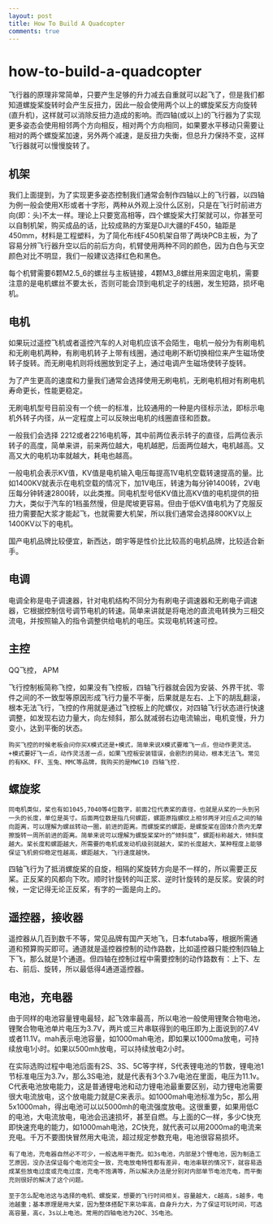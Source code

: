 ```yaml
---
layout: post
title: How To Build A Quadcopter
comments: true
---
```


# how-to-build-a-quadcopter

飞行器的原理非常简单，只要产生足够的升力减去自重就可以起飞了，但是我们都知道螺旋桨旋转时会产生反扭力，因此一般会使用两个以上的螺旋桨反方向旋转\(直升机\)，这样就可以消除反扭力造成的影响。而四轴\(或以上\)的飞行器为了实现更多姿态会使用相邻两个方向相反，相对两个方向相同，如果要水平移动只需要让相对的两个螺旋桨加速，另外两个减速，是反扭力失衡，但总升力保持不变，这样飞行器就可以慢慢旋转了。

## 机架

我们上面提到，为了实现更多姿态控制我们通常会制作四轴以上的飞行器，以四轴为例一般会使用X形或者十字形，两种从外观上没什么区别，只是在飞行时前进方向\(即：头\)不太一样。理论上只要宽高相等，四个螺旋桨大打架就可以，你甚至可以自制机架，购买成品的话，比较成熟的方案是DJI大疆的F450，轴距是450mm，材料是工程塑料，为了简化布线F450机架自带了两块PCB主板，为了容易分辨飞行器升空以后的前后方向，机臂使用两种不同的颜色，因为白色与天空颜色对比不明显，我们一般建议选择红色和黑色。

每个机臂需要6颗M2.5\_6的螺丝与主板链接，4颗M3\_8螺丝用来固定电机，需要注意的是电机螺丝不要太长，否则可能会顶到电机定子的线圈，发生短路，损坏电机。

## 电机

如果玩过遥控飞机或者遥控汽车的人对电机应该不会陌生，电机一般分为有刷电机和无刷电机两种，有刷电机转子上带有线圈，通过电刷不断切换相位来产生磁场使转子旋转。而无刷电机则将线圈放到定子上，通过电调产生磁场使转子旋转。

为了产生更高的速度和力量我们通常会选择使用无刷电机，无刷电机相对有刷电机寿命更长，性能更稳定。

无刷电机型号目前没有一个统一的标准，比较通用的一种是内径标示法，即标示电机外转子内径，从一定程度上可以反映出电机的线圈直径和匝数。

一般我们会选择 2212或者2216电机等，其中前两位表示转子的直径，后两位表示转子的高度，简单来讲，前来两位越大，电机越肥，后面两位越大，电机越高。又高又大的电机功率就越大，耗电也越高。

一般电机会表示KV值，KV值是电机输入电压每提高1V电机空载转速提高的量。比如1400KV就表示在电机空载的情况下，加1V电压，转速为每分钟1400转，2V电压每分钟转速2800转，以此类推。同电机型号低KV值比高KV值的电机提供的扭力大，类似于汽车的1档虽然慢，但是爬坡更容易。但由于低KV值电机为了克服反扭力需要配大浆才能起飞，也就需要大机架，所以我们通常会选择800KV以上1400KV以下的电机。

国产电机品牌比较便宜，新西达，朗宇等是性价比比较高的电机品牌，比较适合新手。

## 电调

电调全称是电子调速器，针对电机结构不同分为有刷电子调速器和无刷电子调速器，它根据控制信号调节电机的转速。简单来讲就是将电池的直流电转换为三相交流电，并按照输入的指令调整供给电机的电压。实现电机转速可控。

## 主控

QQ飞控， APM

飞行控制板简称飞控，如果没有飞控板，四轴飞行器就会因为安装、外界干扰、零件之间的不一致型等原因形成飞行力量不平衡，后果就是左右、上下的胡乱翻滚，根本无法飞行，飞控的作用就是通过飞控板上的陀螺仪，对四轴飞行状态进行快速调整，如发现右边力量大，向左倾斜，那么就减弱右边电流输出，电机变慢，升力变小，达到平衡的状态。

```text
购买飞控的时候老板会问你买X模式还是+模式，简单来说X模式要难飞一点，但动作更灵活。+模式要好飞一点，动作灵活差一点，如果飞控板安装错误，会剧烈的晃动，根本无法飞。常见的有KK、FF、玉兔、MMC等品牌，我购买的是MWC10 四轴飞控.
```

## 螺旋浆

```text
同电机类似，桨也有如1045,7040等4位数字，前面2位代表桨的直径，也就是从桨的一头到另一头的长度，单位是英寸。后面两位数是指几何螺距，螺距原指螺纹上相邻两牙对应点之间的轴向距离，可以理解为螺丝转动一圈，前进的距离。而螺旋桨的螺距，是螺旋桨在固体介质内无摩擦旋转一周所前进的距离。简单来说可以理解为螺旋桨桨叶的“倾斜度”，螺距标称越大，倾斜度越大。桨长度和螺距越大，所需要的电机或发动机级别就越大，桨的长度越大，某种程度上能够保证飞机俯仰稳定性越高，螺距越大，飞行速度越快。
```

四轴飞行为了抵消螺旋桨的自旋，相隔的桨旋转方向是不一样的，所以需要正反桨。正反桨的风都向下吹。顺时针旋转的叫正浆、逆时针旋转的是反浆。安装的时候，一定记得无论正反桨，有字的一面是向上的。

## 遥控器，接收器

遥控器从几百到数千不等，常见品牌有国产天地飞，日本futaba等，根据所需通道和预算购买即可。通道就是遥控器控制的动作路数，比如遥控器只能控制四轴上下飞，那么就是1个通道。但四轴在控制过程中需要控制的动作路数有：上下、左右、前后、旋转，所以最低得4通道遥控器。

## 电池，充电器

由于同样的电池容量锂电最轻，起飞效率最高，所以电池一般使用锂聚合物电池，锂聚合物电池单片电压为3.7V，两片或三片串联得到的电压即为上面说到的7.4V或者11.1V。mah表示电池容量，如1000mah电池，即如果以1000ma放电，可持续放电1小时。如果以500mh放电，可以持续放电2小时。

在实际选购过程中电池后面有2S、3S、5C等字样，S代表锂电池的节数，锂电池1节标准电压为3.7v，那么3S电池，就是代表有3个3.7v电池在里面，电压为11.1v。C代表电池放电能力，这是普通锂电池和动力锂电池最重要区别，动力锂电池需要很大电流放电，这个放电能力就是C来表示。如1000mah电池标准为5c，那么用5x1000mah，得出电池可以以5000mh的电流强度放电。这很重要，如果用低C的电池，大电流放电，电池会迅速损坏，甚至自燃。与上面的C一样，多少C快充即快速充电的能力，如1000mah电池，2C快充，就代表可以用2000ma的电流来充电。千万不要图快冒然用大电流，超过规定参数充电，电池很容易损坏。

```text
有了电池，充电器自然必不可少，一般选用平衡充。如3s电池，内部是3个锂电池，因为制造工艺原因，没办法保证每个电池完全一致，充电放电特性都有差异，电池串联的情况下，就容易造成某些放电过度或充电过度，充电不饱满等，所以解决办法是分别对内部单节电池充电，而平衡充则很好的解决了这个问题。

至于怎么配电池这与选择的电机、螺旋桨，想要的飞行时间相关。容量越大，c越高，s越多，电池越重；基本原理是用大桨，因为整体搭配下来功率高，自身升力大，为了保证可玩时间，可选高容量，高c，3s以上电池。常用的四轴电池为20C、3S电池。
```

